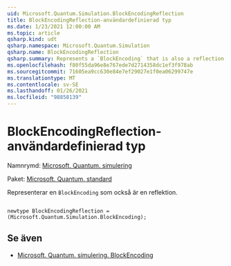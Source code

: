 ```yaml
---
uid: Microsoft.Quantum.Simulation.BlockEncodingReflection
title: BlockEncodingReflection-användardefinierad typ
ms.date: 1/23/2021 12:00:00 AM
ms.topic: article
qsharp.kind: udt
qsharp.namespace: Microsoft.Quantum.Simulation
qsharp.name: BlockEncodingReflection
qsharp.summary: Represents a `BlockEncoding` that is also a reflection.
ms.openlocfilehash: f80f55da96e8e767ede7d2714358dc1ef3f978ab
ms.sourcegitcommit: 71605ea9cc630e84e7ef29027e1f0ea06299747e
ms.translationtype: MT
ms.contentlocale: sv-SE
ms.lasthandoff: 01/26/2021
ms.locfileid: "98858139"
---
```

# <a name="blockencodingreflection-user-defined-type"></a>BlockEncodingReflection-användardefinierad typ

Namnrymd: [Microsoft. Quantum. simulering](xref:Microsoft.Quantum.Simulation)

Paket: [Microsoft. Quantum. standard](https://nuget.org/packages/Microsoft.Quantum.Standard)


Representerar en `BlockEncoding` som också är en reflektion.

```qsharp

newtype BlockEncodingReflection = (Microsoft.Quantum.Simulation.BlockEncoding);
```



## <a name="see-also"></a>Se även

- [Microsoft. Quantum. simulering. BlockEncoding](xref:Microsoft.Quantum.Simulation.BlockEncoding)
